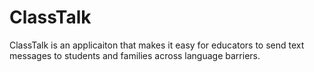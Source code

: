 # ClassTalk
ClassTalk is an applicaiton that makes it easy for educators to send text messages to students and families across language barriers.
